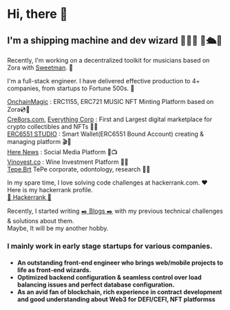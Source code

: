 <h1>Hi, there  👋</h1>
<h2>I'm a shipping machine and dev wizard 💫🧙💫 🤖🛳️🤖 </h2>

Recently, I'm working on a decentralized toolkit for musicians based on Zora with <a href='https://github.com/SweetmanTech'>Sweetman</a>. 🧰

I'm a full-stack engineer. I have delivered effective production to 4+ companies, from startups to Fortune 500s. 🚢

<a href='https://onchainmagic.xyz'>OnchainMagic</a> : ERC1155, ERC721 MUSIC NFT Minting Platform based on Zora💿🥁 <br/>
<a href='https://cre8ors.com'>Cre8ors.com</a>, <a href='https://everythingcorp.cre8ors.com/'>Everything Corp</a> : First and Largest digital marketplace for crypto collectibles and NFTs 💎💎 <br/>
<a href='https://6551.studio'>ERC6551 STUDIO</a> : Smart Wallet(ERC6551 Bound Account) creating & managing platform 🎬📀 <br/>
<a href='https://here.news'>Here News</a> : Social Media Platform 📢📺 <br/>
<a href='https://vinovest.co'>Vinovest.co</a> : Wine Investment Platform 🍷🍇 <br/>
<a href='https://tepe-brt.azurewebsites.net'>Tepe.Brt</a> TePe corporate, odontology, research 💊🏥 <br/>

In my spare time, I love solving code challenges at hackerrank.com. ❤️ <br/>
Here is my hackerrank profile. <br/>
<a href='https://hackerrank.com/henryziad'>🥇 Hackerrank 🥇 </a>

Recently, I started writing <a href="https://mirror.xyz/0x51027631B9DEF86e088C33368eC4E3A4BE0aD264">✒️ Blogs ✒️</a> with my previous technical challenges & solutions about them. <br/>
Maybe, It will be my another hobby.

<h3>I mainly work in early stage startups for various companies.</h3>
<h4>
  <ul>
    <li>An outstanding front-end engineer who brings web/mobile projects to life as front-end wizards.</li>
    <li>Optimized backend configuration & seamless control over load balancing issues and perfect database configuration.</li>
    <li>As an avid fan of blockchain, rich experience in contract development and good understanding about Web3 for DEFI/CEFI, NFT platformss</li>
  </ul>
</h4>

